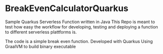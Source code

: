 # BreakEvenCalculatorQuarkus
Sample Quarkus Serverless Function written in Java
This Repo is meant to test how easy the workflow for developing, testing and deploying a function to different serverless plattforms is.

The code is a simple break even function.
Developed with Quarkus
Using GraalVM to build binary executable
